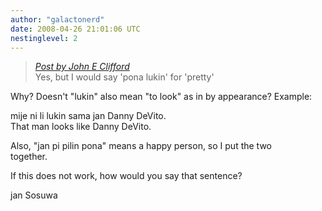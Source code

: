 ```yaml
---
author: "galactonerd"
date: 2008-04-26 21:01:06 UTC
nestinglevel: 2
---
```

> [_Post by John E Clifford_](/OV2hCo5i/tomo-sona-pi-meli-lili-pi-lukin-pona#post14)  
> Yes, but I would say 'pona lukin' for 'pretty'  
> 

Why? Doesn't "lukin" also mean "to look" as in by appearance? Example:  
  
mije ni li lukin sama jan Danny DeVito.  
That man looks like Danny DeVito.  
  
Also, "jan pi pilin pona" means a happy person, so I put the two  
together.  
  
If this does not work, how would you say that sentence?  
  
jan Sosuwa